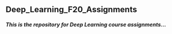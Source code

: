 ## Deep_Learning_F20_Assignments
##### This is the repository for Deep Learning course assignments...

